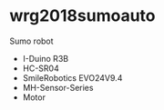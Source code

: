 # wrg2018sumoauto
Sumo robot

- I-Duino R3B
- HC-SR04
- SmileRobotics EVO24V9.4
- MH-Sensor-Series
- Motor